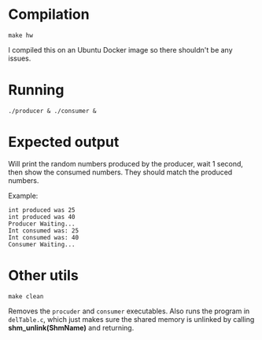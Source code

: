 # Compilation

    make hw

I compiled this on an Ubuntu Docker image so there shouldn't be any issues.

# Running

    ./producer & ./consumer &

# Expected output

Will print the random numbers produced by the producer, wait 1 second, then show the consumed numbers. They should match the produced numbers. 

Example:

    int produced was 25
    int produced was 40
    Producer Waiting...
    Int consumed was: 25
    Int consumed was: 40
    Consumer Waiting... 

# Other utils

    make clean

Removes the `procuder` and `consumer` executables.
Also runs the program in `delTable.c`, which just makes sure the shared memory is unlinked by calling <b>shm_unlink(ShmName)</b> and returning.
